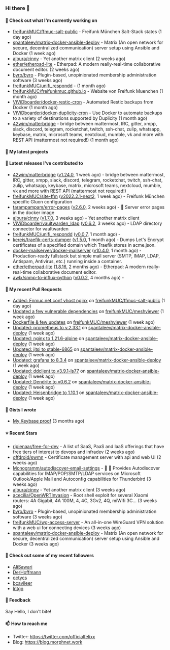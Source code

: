### Hi there 👋

#### 👷 Check out what I'm currently working on

- [freifunkMUC/ffmuc-salt-public](https://github.com/freifunkMUC/ffmuc-salt-public) - Freifunk München Salt-Stack states (1 day ago)
- [spantaleev/matrix-docker-ansible-deploy](https://github.com/spantaleev/matrix-docker-ansible-deploy) - Matrix (An open network for secure, decentralized communication) server setup using Ansible and Docker (1 week ago)
- [ajbura/cinny](https://github.com/ajbura/cinny) - Yet another matrix client (2 weeks ago)
- [ether/etherpad-lite](https://github.com/ether/etherpad-lite) - Etherpad: A modern really-real-time collaborative document editor. (2 weeks ago)
- [byro/byro](https://github.com/byro/byro) - Plugin-based, unopinionated membership administration software (3 weeks ago)
- [freifunkMUC/unifi_respondd](https://github.com/freifunkMUC/unifi_respondd) -  (1 month ago)
- [freifunkMUC/freifunkmuc.github.io](https://github.com/freifunkMUC/freifunkmuc.github.io) - Website von Freifunk Muenchen (1 month ago)
- [ViViDboarder/docker-restic-cron](https://github.com/ViViDboarder/docker-restic-cron) - Automated Restic backups from Docker (1 month ago)
- [ViViDboarder/docker-duplicity-cron](https://github.com/ViViDboarder/docker-duplicity-cron) - Use Docker to automate backups to a variety of destinations supported by Duplicity (1 month ago)
- [42wim/matterbridge](https://github.com/42wim/matterbridge) - bridge between mattermost, IRC, gitter, xmpp, slack, discord, telegram, rocketchat, twitch, ssh-chat, zulip, whatsapp, keybase, matrix, microsoft teams, nextcloud, mumble, vk and more with REST API (mattermost not required!) (1 month ago)

#### 🌱 My latest projects


#### 🔭 Latest releases I've contributed to

- [42wim/matterbridge](https://github.com/42wim/matterbridge) ([v1.24.0](https://github.com/42wim/matterbridge/releases/tag/v1.24.0), 1 week ago) - bridge between mattermost, IRC, gitter, xmpp, slack, discord, telegram, rocketchat, twitch, ssh-chat, zulip, whatsapp, keybase, matrix, microsoft teams, nextcloud, mumble, vk and more with REST API (mattermost not required!)
- [freifunkMUC/site-ffm](https://github.com/freifunkMUC/site-ffm) ([v2022.2.1-next2](https://github.com/freifunkMUC/site-ffm/releases/tag/v2022.2.1-next2), 1 week ago) - Freifunk München specific Gluon configuration
- [tarampampam/error-pages](https://github.com/tarampampam/error-pages) ([v2.6.0](https://github.com/tarampampam/error-pages/releases/tag/v2.6.0), 2 weeks ago) - :construction: Server error pages in the docker image
- [ajbura/cinny](https://github.com/ajbura/cinny) ([v1.7.0](https://github.com/ajbura/cinny/releases/tag/v1.7.0), 3 weeks ago) - Yet another matrix client
- [ViViDboarder/vaultwarden_ldap](https://github.com/ViViDboarder/vaultwarden_ldap) ([v0.6.2](https://github.com/ViViDboarder/vaultwarden_ldap/releases/tag/v0.6.2), 3 weeks ago) - LDAP directory connector for vaultwarden
- [freifunkMUC/unifi_respondd](https://github.com/freifunkMUC/unifi_respondd) ([v0.0.7](https://github.com/freifunkMUC/unifi_respondd/releases/tag/v0.0.7), 1 month ago) - 
- [kereis/traefik-certs-dumper](https://github.com/kereis/traefik-certs-dumper) ([v1.5.0](https://github.com/kereis/traefik-certs-dumper/releases/tag/v1.5.0), 1 month ago) - Dumps Let&#39;s Encrypt certificates of a specified domain which Traefik stores in acme.json.
- [docker-mailserver/docker-mailserver](https://github.com/docker-mailserver/docker-mailserver) ([v10.4.0](https://github.com/docker-mailserver/docker-mailserver/releases/tag/v10.4.0), 1 month ago) - Production-ready fullstack but simple mail server (SMTP, IMAP, LDAP, Antispam, Antivirus, etc.) running inside a container.
- [ether/etherpad-lite](https://github.com/ether/etherpad-lite) ([1.8.16](https://github.com/ether/etherpad-lite/releases/tag/1.8.16), 2 months ago) - Etherpad: A modern really-real-time collaborative document editor.
- [awlx/snmp-to-influx-python](https://github.com/awlx/snmp-to-influx-python) ([v0.0.2](https://github.com/awlx/snmp-to-influx-python/releases/tag/v0.0.2), 4 months ago) - 

#### 🔨 My recent Pull Requests

- [Added: Fnmuc.net.conf vhost nginx](https://github.com/freifunkMUC/ffmuc-salt-public/pull/80) on [freifunkMUC/ffmuc-salt-public](https://github.com/freifunkMUC/ffmuc-salt-public) (1 day ago)
- [Updated a few vulnerable dependencies](https://github.com/freifunkMUC/meshviewer/pull/27) on [freifunkMUC/meshviewer](https://github.com/freifunkMUC/meshviewer) (1 week ago)
- [Dockerfile &amp; few updates](https://github.com/freifunkMUC/meshviewer/pull/25) on [freifunkMUC/meshviewer](https://github.com/freifunkMUC/meshviewer) (1 week ago)
- [Updated: prometheus to v.2.33.1](https://github.com/spantaleev/matrix-docker-ansible-deploy/pull/1604) on [spantaleev/matrix-docker-ansible-deploy](https://github.com/spantaleev/matrix-docker-ansible-deploy) (1 week ago)
- [Updated: nginx to 1.21.6-alpine](https://github.com/spantaleev/matrix-docker-ansible-deploy/pull/1603) on [spantaleev/matrix-docker-ansible-deploy](https://github.com/spantaleev/matrix-docker-ansible-deploy) (1 week ago)
- [Updated: jitsi to stable-6865](https://github.com/spantaleev/matrix-docker-ansible-deploy/pull/1602) on [spantaleev/matrix-docker-ansible-deploy](https://github.com/spantaleev/matrix-docker-ansible-deploy) (1 week ago)
- [Updated: grafana to 8.3.4](https://github.com/spantaleev/matrix-docker-ansible-deploy/pull/1601) on [spantaleev/matrix-docker-ansible-deploy](https://github.com/spantaleev/matrix-docker-ansible-deploy) (1 week ago)
- [Updated: ddclient to v3.9.1-ls77](https://github.com/spantaleev/matrix-docker-ansible-deploy/pull/1600) on [spantaleev/matrix-docker-ansible-deploy](https://github.com/spantaleev/matrix-docker-ansible-deploy) (1 week ago)
- [Updated: Dendrite to v0.6.2](https://github.com/spantaleev/matrix-docker-ansible-deploy/pull/1599) on [spantaleev/matrix-docker-ansible-deploy](https://github.com/spantaleev/matrix-docker-ansible-deploy) (1 week ago)
- [Updated: Heisenbridge to 1.10.1](https://github.com/spantaleev/matrix-docker-ansible-deploy/pull/1598) on [spantaleev/matrix-docker-ansible-deploy](https://github.com/spantaleev/matrix-docker-ansible-deploy) (1 week ago)

#### 📓 Gists I wrote

- [My Keybase proof](https://gist.github.com/69863960a08efeb03ad576ccaf93d880) (3 months ago)

#### ⭐ Recent Stars

- [ripienaar/free-for-dev](https://github.com/ripienaar/free-for-dev) - A list of SaaS, PaaS and IaaS offerings that have free tiers of interest to devops and infradev (2 weeks ago)
- [offdroid/swmn](https://github.com/offdroid/swmn) - Certificate management server with api and web UI (2 weeks ago)
- [Monogramm/autodiscover-email-settings](https://github.com/Monogramm/autodiscover-email-settings) - :whale: :wrench: Provides Autodiscover capabilities for IMAP/POP/SMTP/LDAP services on Microsoft Outlook/Apple Mail and Autoconfig capabilities for Thunderbird (3 weeks ago)
- [ajbura/cinny](https://github.com/ajbura/cinny) - Yet another matrix client (3 weeks ago)
- [acecilia/OpenWRTInvasion](https://github.com/acecilia/OpenWRTInvasion) - Root shell exploit for several Xiaomi routers: 4A Gigabit, 4A 100M, 4, 4C, 3Gv2, 4Q, miWifi 3C... (3 weeks ago)
- [byro/byro](https://github.com/byro/byro) - Plugin-based, unopinionated membership administration software (3 weeks ago)
- [freifunkMUC/wg-access-server](https://github.com/freifunkMUC/wg-access-server) - An all-in-one WireGuard VPN solution with a web ui for connecting devices (3 weeks ago)
- [spantaleev/matrix-docker-ansible-deploy](https://github.com/spantaleev/matrix-docker-ansible-deploy) - Matrix (An open network for secure, decentralized communication) server setup using Ansible and Docker (3 weeks ago)

#### 👯 Check out some of my recent followers

- [AliSawari](https://github.com/AliSawari)
- [DerHoffmann](https://github.com/DerHoffmann)
- [octycs](https://github.com/octycs)
- [bcavileer](https://github.com/bcavileer)
- [lntgn](https://github.com/lntgn)

#### 💬 Feedback

Say Hello, I don't bite!

#### 📫 How to reach me

- Twitter: https://twitter.com/officialfelixx
- Blog: https://blog.morphnet.work